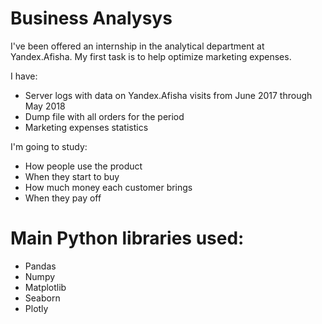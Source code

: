 # Business Analysys
I've been offered an internship in the analytical department at Yandex.Afisha. My first task is to help optimize marketing expenses.

I have:
- Server logs with data on Yandex.Afisha visits from June 2017 through May 2018
- Dump file with all orders for the period
- Marketing expenses statistics

I'm going to study:
- How people use the product
- When they start to buy
- How much money each customer brings
- When they pay off

# Main Python libraries used:
- Pandas
- Numpy
- Matplotlib
- Seaborn
- Plotly

